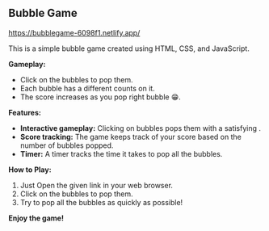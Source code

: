 ## Bubble Game

https://bubblegame-6098f1.netlify.app/


This is a simple bubble game created using HTML, CSS, and JavaScript.

**Gameplay:**

- Click on the bubbles to pop them.
- Each bubble has a different counts on it.
- The score increases as you pop right bubble 😁.

**Features:**

- **Interactive gameplay:** Clicking on bubbles pops them with a satisfying .
- **Score tracking:** The game keeps track of your score based on the number of bubbles popped.
- **Timer:** A timer tracks the time it takes to pop all the bubbles.

**How to Play:**

1. Just Open the given link  in your web browser.
2. Click on the bubbles to pop them.
3. Try to pop all the bubbles as quickly as possible!


**Enjoy the game!**
